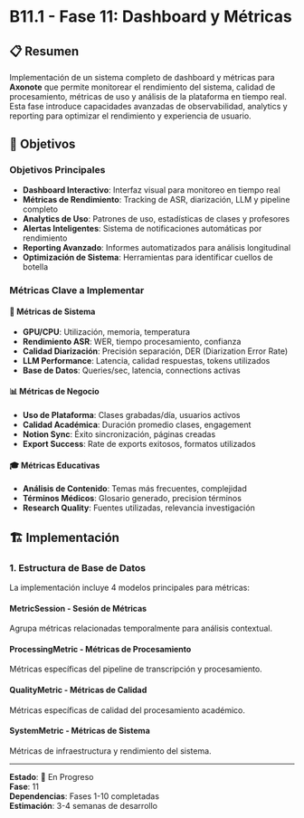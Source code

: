 # B11.1 - Fase 11: Dashboard y Métricas

## 📋 Resumen

Implementación de un sistema completo de dashboard y métricas para **Axonote** que permite monitorear el rendimiento del sistema, calidad de procesamiento, métricas de uso y análisis de la plataforma en tiempo real. Esta fase introduce capacidades avanzadas de observabilidad, analytics y reporting para optimizar el rendimiento y experiencia de usuario.

## 🎯 Objetivos

### **Objetivos Principales**
- **Dashboard Interactivo**: Interfaz visual para monitoreo en tiempo real
- **Métricas de Rendimiento**: Tracking de ASR, diarización, LLM y pipeline completo
- **Analytics de Uso**: Patrones de uso, estadísticas de clases y profesores
- **Alertas Inteligentes**: Sistema de notificaciones automáticas por rendimiento
- **Reporting Avanzado**: Informes automatizados para análisis longitudinal
- **Optimización de Sistema**: Herramientas para identificar cuellos de botella

### **Métricas Clave a Implementar**

#### **🔧 Métricas de Sistema**
- **GPU/CPU**: Utilización, memoria, temperatura
- **Rendimiento ASR**: WER, tiempo procesamiento, confianza
- **Calidad Diarización**: Precisión separación, DER (Diarization Error Rate)
- **LLM Performance**: Latencia, calidad respuestas, tokens utilizados
- **Base de Datos**: Queries/sec, latencia, connections activas

#### **📊 Métricas de Negocio**
- **Uso de Plataforma**: Clases grabadas/día, usuarios activos
- **Calidad Académica**: Duración promedio clases, engagement
- **Notion Sync**: Éxito sincronización, páginas creadas
- **Export Success**: Rate de exports exitosos, formatos utilizados

#### **🎓 Métricas Educativas**
- **Análisis de Contenido**: Temas más frecuentes, complejidad
- **Términos Médicos**: Glosario generado, precision términos
- **Research Quality**: Fuentes utilizadas, relevancia investigación

## 🏗️ Implementación

### **1. Estructura de Base de Datos**

La implementación incluye 4 modelos principales para métricas:

#### **MetricSession - Sesión de Métricas**
Agrupa métricas relacionadas temporalmente para análisis contextual.

#### **ProcessingMetric - Métricas de Procesamiento**
Métricas específicas del pipeline de transcripción y procesamiento.

#### **QualityMetric - Métricas de Calidad**
Métricas específicas de calidad del procesamiento académico.

#### **SystemMetric - Métricas de Sistema**
Métricas de infraestructura y rendimiento del sistema.

---

**Estado**: 🔄 En Progreso  
**Fase**: 11  
**Dependencias**: Fases 1-10 completadas  
**Estimación**: 3-4 semanas de desarrollo
